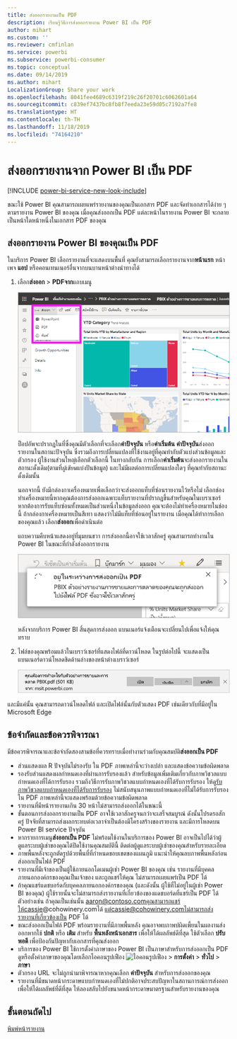 ```yaml
---
title: ส่งออกรายงานเป็น PDF
description: เรียนรู้วิธีการส่งออกรายงาน Power BI เป็น PDF
author: mihart
ms.custom: ''
ms.reviewer: cmfinlan
ms.service: powerbi
ms.subservice: powerbi-consumer
ms.topic: conceptual
ms.date: 09/14/2019
ms.author: mihart
LocalizationGroup: Share your work
ms.openlocfilehash: 8041fee4689c6319f219c26f20701c6062601a64
ms.sourcegitcommit: c839ef7437bc8fb8f7eeda23e59d05c7192a7fe8
ms.translationtype: HT
ms.contentlocale: th-TH
ms.lasthandoff: 11/18/2019
ms.locfileid: "74164210"
---
```

# <a name="export-reports-from-power-bi-to-pdf"></a>ส่งออกรายงานจาก Power BI เป็น PDF

[!INCLUDE [power-bi-service-new-look-include](../includes/power-bi-service-new-look-include.md)]

ขณะใช้ Power BI คุณสามารถเผยแพร่รายงานของคุณเป็นเอกสาร PDF และจัดทำเอกสารได้ง่าย ๆ ตามรายงาน Power BI ของคุณ เมื่อคุณส่งออกเป็น PDF แต่ละหน้าในรายงาน Power BI จะกลายเป็นหน้าใดหน้าหนึ่งในเอกสาร PDF ของคุณ

## <a name="export-your-power-bi-report-to-pdf"></a>ส่งออกรายงาน Power BI ของคุณเป็น PDF
ในบริการ Power BI เลือกรายงานที่จะแสดงบนพื้นที่ คุณยังสามารถเลือกรายงานจาก**หน้าแรก** หน้าเพจ **แอป** หรือคอนเทนเนอร์อื่นจากบนบานหน้าต่างนำทางได้

1. เลือก**ส่งออก** > **PDFจาก**แถบเมนู

    ![เลือก ส่งออก จากแถบเมนู](media/end-user-pdf/power-bi-export.png)

    ป็อปอัพจะปรากฏในที่ซึ่งคุณมีตัวเลือกที่จะเลือก**ค่าปัจจุบัน** หรือ**ค่าเริ่มต้น** **ค่าปัจจุบัน**ส่งออกรายงานในสถานะปัจจุบัน ซึ่งรวมถึงการเปลี่ยนแปลงที่ใช้งานอยู่ที่คุณทำกับตัวแบ่งส่วนข้อมูลและตัวกรอง ผู้ใช้งานส่วนใหญ่เลือกตัวเลือกนี้ ในทางกลับกัน การเลือก**ค่าเริ่มต้น**จะส่งออกรายงานในสถานะดั้งเดิม(ตามที่*ผู้เขียน*แบ่งปันข้อมูล) และไม่มีผลต่อการเปลี่ยนแปลงใดๆ ที่คุณทำกับสถานะดั้งเดิมนั้น
    
    นอกจากนี้ ยังมีกล่องกาเครื่องหมายเพื่อเลือกว่าจะส่งออกแท็บที่ซ่อนรายงานไว้หรือไม่ เลือกช่องทำเครื่องหมายนี้หากคุณต้องการส่งออกเฉพาะแท็บรายงานที่ปรากฏขึ้นสำหรับคุณในเบราเซอร์ หากต้องการรับแท็บซ่อนทั้งหมดเป็นส่วนหนึ่งในข้อมูลส่งออก คุณจะต้องไม่ทำเครื่องหมายในช่องนี้ ถ้ากล่องกาเครื่องหมายเป็นสีเทา แสดงว่าไม่มีแท็บที่ซ่อนอยู่ในรายงาน เมื่อคุณได้ทำการเลือกของคุณแล้ว เลือก**ส่งออก**เพื่อดำเนินต่อ
    
    แถบความคืบหน้าแสดงอยู่ที่มุมบนขวา การส่งออกนี้อาจใช้เวลาสักครู่ คุณสามารถทำงานใน Power BI ในขณะที่กำลังส่งออกรายงาน

    ![ส่งออกข้อความคืบหน้า](media/end-user-pdf/power-bi-export-progress.png)

    หลังจากบริการ Power BI สิ้นสุดการส่งออก แบนเนอร์แจ้งเตือนจะเปลี่ยนไปเพื่อแจ้งให้คุณทราบ

2. ไฟล์ของคุณพร้อมแล้วในเบราว์เซอร์ที่แสดงไฟล์ที่ดาวน์โหลด ในรูปต่อไปนี้ จะแสดงเป็นแบนเนอร์ดาวน์โหลดชิดด้านล่างของหน้าต่างเบราว์เซอร์

    ![ตำแหน่งไฟล์ที่ดาวน์โหลด](media/end-user-pdf/power-bi-export-done.png)

และมีแค่นั้น คุณสามารถดาวน์โหลดไฟล์ และเปิดไฟล์นั้นกับตัวแสดง PDF เช่นเดียวกับที่มีอยู่ใน Microsoft Edge


## <a name="limitations-and-considerations"></a>ข้อจำกัดและข้อควรพิจารณา
มีข้อควรพิจารณาและข้อจำกัดสองสามข้อที่ควรทราบเมื่อทำงานร่วมกับคุณสมบัติ**ส่งออกเป็น PDF**

* ส่วนแสดงผล R ปัจจุบันไม่รองรับ ใน PDF ภาพเหล่านี้จะว่างเปล่า และแสดงข้อความข้อผิดพลาด 
* รองรับส่วนแสดงผลกำหนดเองที่ผ่านการรับรองแล้ว สำหรับข้อมูลเพิ่มเติมเกี่ยวกับภาพวิชวลแบบกำหนดเองที่ได้การรับรอง รวมถึงวิธีการรับภาพวิชวลแบบกำหนดเองที่ได้รับการรับรอง ให้ดู[รับภาพวิชวลแบบกำหนดเองที่ได้รับการรับรอง](../developer/power-bi-custom-visuals-certified.md) ไม่สนับสนุนภาพแบบกำหนดเองที่ไม่ได้รับการรับรอง ใน PDF ภาพเหล่านี้จะแสดงพร้อมด้วยข้อความข้อผิดพลาด 
* รายงานที่มีหน้ารายงานเกิน 30 หน้าไม่สามารถส่งออกได้ในขณะนี้
* ขั้นตอนการส่งออกรายงานเป็น PDF อาจใช้เวลาสักครูจนกว่าจะเสร็จสมบูรณ์ ดังนั้นโปรดรอสักครู่ ปัจจัยที่สามารถส่งผลกระทบต่อเวลาจำเป็นต้องมีโครงสร้างของรายงาน และมีการโหลดบน Power BI service ปัจจุบัน
* หากรายการเมนู**ส่งออกเป็น PDF** ไม่พร้อมใช้งานในบริการของ Power BI อาจเป็นไปได้ว่าผู้ดูแลระบบผู้เช่าของคุณได้ปิดใช้งานคุณสมบัตินี้ ติดต่อผู้ดูแลระบบผู้เช่าของคุณสำหรับรายละเอียด
* ภาพพื้นหลังจะถูกตัดรูปด้วยพื้นที่ที่กำหนดขอบเขตของแผนภูมิ แนะนำให้คุณลบภาพพื้นหลังก่อนส่งออกเป็นไฟล์ PDF
* รายงานที่มีเจ้าของเป็นผู้ใช้ภายนอกโดเมนผู้เช่า Power BI ของคุณ เช่น รายงานที่มีบุคคลภายนอกองค์กรของคุณเป็นเจ้าของ และถูกแชร์ให้คุณ ไม่สามารถเผยแพร่เป็น PDF ได้
* ถ้าคุณแชร์แดชบอร์ดกับบุคคลภายนอกองค์กรของคุณ (และดังนั้น ผู้ใช้ที่ไม่อยู่ในผู้เช่า Power BI ของคุณ) ผู้ใช้รายนั้นจะไม่สามารถส่งรายงานที่เกี่ยวข้องของแดชบอร์ดที่แชร์เป็น PDF ได้ ตัวอย่างเช่น ถ้าคุณเป็นเช่นนั้น aaron@contoso.comคุณสามารถแชร์ให้cassie@cohowinery.comได้ แต่cassie@cohowinery.comไม่สามารถส่งรายงานที่เกี่ยวข้องเป็น PDF ได้
* ขณะส่งออกเป็นไฟล์ PDF พร้อมรายงานที่มีภาพพื้นหลัง คุณอาจพบภาพปผิดเพี้ยนในผลงานส่งออกหากใช้ **ปกติ** หรือ **เติม** สำหรับ **พื้นหลังหน้าเอกสาร** เพื่อให้ได้ผลลัพธ์ดีที่สุด ใช้ตัวเลือก **ปรับพอดี** เพื่อป้องกันปัญหากับเอกสารที่คุณส่งออก
* บริการของ Power BI ใช้การตั้งค่าภาษาของ Power BI เป็นภาษาสำหรับการส่งออกเป็น PDF ดูหรือตั้งค่าภาษาของคุณโดยเลือกไอคอนรูปเฟือง ![ไอคอนรูปเฟือง](media/end-user-powerpoint/power-bi-settings-icon.png) > **การตั้งค่า** > **ทั่วไป** > **ภาษา**
* ตัวกรอง URL จะไม่ถูกนำมาพิจารณาหากคุณเลือก **ค่าปัจจุบัน** สำหรับการส่งออกของคุณ
* รายงานที่มีขนาดหน้ากระดาษแบบกำหนดเองที่ไม่ปกติอาจประสบปัญหาในสถานการณ์การส่งออก เพื่อให้ได้ผลลัพธ์ที่ดีที่สุด ให้ลองสลับไปยังขนาดหน้ากระดาษมาตรฐานสำหรับรายงานของคุณ

## <a name="next-steps"></a>ขั้นตอนถัดไป
[พิมพ์หน้ารายงาน](end-user-print.md)
